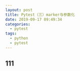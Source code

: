 ```yaml
---
layout: post
title: Pytest（三）marker与参数化
date: 2019-09-17 09:49:34
categories: 
  - pytest  
tags: 
  - python
  - pytest
---
```



<!-- more -->

## 111
